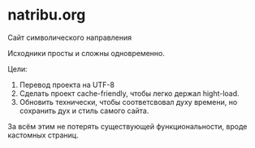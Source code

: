 # natribu.org
Сайт символического направления

Исходники просты и сложны одновременно. 

Цели:

1. Перевод проекта на UTF-8 
2. Сделать проект cache-friendly, чтобы легко держал hight-load.
3. Обновить технически, чтобы соответсвовал духу времени, но сохранить дух и стиль самого сайта.

За всём этим не потерять существующей функциональности, вроде кастомных страниц.
